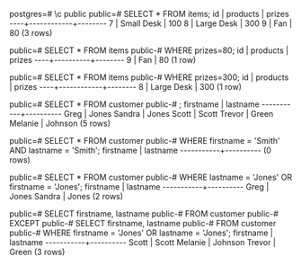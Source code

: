 
postgres=# \c public
public=# SELECT * FROM items;
 id |  products  | prizes
----+------------+--------
  7 | Small Desk |    100
  8 | Large Desk |    300
  9 | Fan        |     80
(3 rows)



public=# SELECT * FROM items
public-# WHERE prizes=80;
 id | products | prizes
----+----------+--------
  9 | Fan      |     80
(1 row)



public=# SELECT * FROM items
public-# WHERE prizes=300;
 id |  products  | prizes
----+------------+--------
  8 | Large Desk |    300
(1 row)




public=# SELECT * FROM customer
public-# ;
 firstname | lastname
-----------+----------
 Greg      | Jones
 Sandra    | Jones
 Scott     | Scott
 Trevor    | Green
 Melanie   | Johnson
(5 rows)



public=# SELECT * FROM customer
public-# WHERE  firstname = 'Smith' AND lastname = 'Smith';
 firstname | lastname
-----------+----------
(0 rows)




public=# SELECT * FROM customer
public-# WHERE lastname = 'Jones' OR firstname = 'Jones';
 firstname | lastname
-----------+----------
 Greg      | Jones
 Sandra    | Jones
(2 rows)




public=# SELECT firstname, lastname
public-# FROM customer
public-# EXCEPT
public-# SELECT firstname, lastname
public-# FROM customer
public-# WHERE firstname = 'Jones' OR lastname = 'Jones';
 firstname | lastname
-----------+----------
 Scott     | Scott
 Melanie   | Johnson
 Trevor    | Green
(3 rows)
